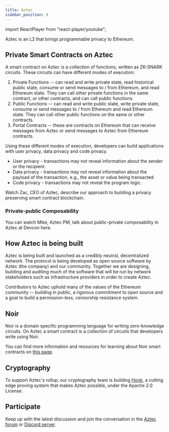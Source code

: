 ```yaml
---
title: Aztec
sidebar_position: 0
---
```


import ReactPlayer from "react-player/youtube";

Aztec is an L2 that brings programmable privacy to Ethereum.

## Private Smart Contracts on Aztec

A smart contract on Aztec is a collection of functions, written as ZK-SNARK circuits. These circuits can have different modes of execution:

1. Private Functions -- can read and write private state, read historical public state, consume or send messages to / from Ethereum, and read Ethereum state. They can call other private functions in the same contract, or other contracts, and can call public functions.
2. Public Functions -- can read and write public state, write private state, consume or send messages to / from Ethereum and read Ethereum state. They can call other public functions on the same or other contracts.
3. Portal Contracts -- these are contracts on Ethereum that can receive messages from Aztec or send messages to Aztec from Ethereum contracts.

Using these different modes of execution, developers can build applications with user privacy, data privacy and code privacy.

- User privacy - transactions may not reveal information about the sender or the recipient.
- Data privacy - transactions may not reveal information about the payload of the transaction, e.g., the asset or value being transacted.
- Code privacy - transactions may not reveal the program logic.

Watch Zac, CEO of Aztec, describe our approach to building a privacy preserving smart contract blockchain.

<ReactPlayer
  controls
  light
  width="100%"
  url="https://www.youtube.com/watch?v=09nDPDN1ORA"
/>

### Private-public Composability

You can watch Mike, Aztec PM, talk about public-private composability in Aztec at Devcon here.

<ReactPlayer
  controls
  light
  width="100%"
  url="https://www.youtube.com/watch?v=7Oc0tjdbi70&t=17723s"
/>

## How Aztec is being built

Aztec is being built and launched as a credibly neutral, decentralized network. The protocol is being developed as open source software by Aztec (the company) and our community. Together we are designing, building and auditing much of the software that will be run by network stakeholders such as infrastructure providers in order to create Aztec.

Contributors to Aztec uphold many of the values of the Ethereum community -- building in public, a rigorous commitment to open source and a goal to build a permission-less, censorship resistance system.

## Noir

Noir is a domain specific programming language for writing zero-knowledge circuits. On Aztec a smart contract is a collection of circuits that developers write using Noir.

You can find more information and resources for learning about Noir smart contracts on [this page](/aztec/concepts/smart_contracts/index.md).

## Cryptography

To support Aztec's rollup, our cryptography team is building [Honk](https://github.com/AztecProtocol/barretenberg/tree/master/cpp/src/barretenberg/honk), a cutting edge proving system that makes Aztec possible, under the Apache 2.0 License.

## Participate

Keep up with the latest discussion and join the conversation in the [Aztec forum](https://discourse.aztec.network) or [Discord server](https://discord.gg/DgWG2DBMyB).
